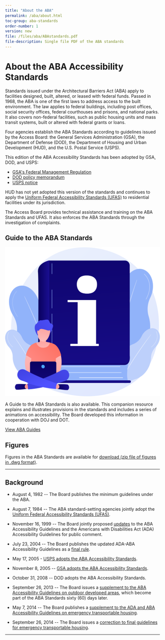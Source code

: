 ```yaml
---
title: "About the ABA"
permalink: /aba/about.html
toc-group: aba-standards
order-number: 1
version: new
file: /files/aba/ABAstandards.pdf
file-description: Single file PDF of the ABA standards
---
```


# About the ABA Accessibility Standards

Standards issued under the Architectural Barriers Act (ABA) apply to facilities designed, built, altered, or leased with federal funds. Passed in 1968, the ABA is one of the first laws to address access to the built environment. The law applies to federal buildings, including post offices, social security offices, federal courthouses and prisons, and national parks. It also covers non-federal facilities, such as public housing units and mass transit systems, built or altered with federal grants or loans.

Four agencies establish the ABA Standards according to guidelines issued by the Access Board: the General Services Administration (GSA), the Department of Defense (DOD), the Department of Housing and Urban Development (HUD), and the U.S. Postal Service (USPS).

This edition of the ABA Accessibility Standards has been adopted by GSA, DOD, and USPS:

-   [GSA's Federal Management Regulation](https://www.gsa.gov/policy-regulations/regulations/federal-management-regulation-fmr?asset=119604#idtopicx2x71439)
-   [DOD policy memorandum](/aba/background/dod-policy-memo.html)
-   [USPS notice](http://www.gpo.gov/fdsys/pkg/FR-2005-05-17/html/05-9745.htm)

HUD has not yet adopted this version of the standards and continues to apply the [Uniform Federal Accessibility Standards (UFAS)](ufas.html) to residential facilities under its jurisdiction.

The Access Board provides technical assistance and training on the ABA Standards and UFAS. It also enforces the ABA Standards through the investigation of complaints.

<div class="bg-primary-lighter border border-primary padding-2 margin-x-neg-2">
    <h2>Guide to the ABA Standards</h2>
    <div class="float-right width-card">
        <img class="" alt="guides icon" src="../images/stock/guide.svg">
    </div>
    <p>A Guide to the ABA Standards is also available.  This companion resource explains and illustrates provisions in the standards and includes a series of animations on accessibility. The Board developed this information in cooperation with DOJ and DOT.</p>
    <div class="grid-container margin-y-3 text-center">
    <a class="usa-button usa-button--big margin-x-auto" href="/aba/guides/">View ABA Guides</a>
    </div>
</div>

## Figures

Figures in the ABA Standards are available for [download (zip file of figures in .dwg format)](../files/ada/ada-aba-figures.zip).



---


## Background

- August 4, 1982 -- The Board publishes the minimum guidelines under the ABA. 

- August 7, 1984 -- The ABA standard-setting agencies jointly adopt the [Uniform Federal Accessibility Standards (UFAS)](ufas.html).

- November 16, 1999 -- The Board jointly proposed [updates](https://www.federalregister.gov/documents/1999/11/16/99-29250/americans-with-disabilities-act-ada-accessibility-guidelines-for-buildings-and-facilities) to the ABA Accessibility Guidelines and the Americans with Disabilities Act (ADA) Accessibility Guidelines for public comment.

- July 23, 2004 -- The Board publishes the updated ADA-ABA Accessibility Guidelines as a [final rule](https://www.federalregister.gov/documents/2004/07/23/04-16025/americans-with-disabilities-act-ada-accessibility-guidelines-for-buildings-and-facilities).

- May 17, 2005 - [USPS adopts the ABA Accessibility Standards](https://www.federalregister.gov/documents/2005/05/17/05-9745/usps-standards-for-facility-accessibility).

- November 8, 2005 -- [GSA adopts the ABA Accessibility Standards](https://www.federalregister.gov/documents/2005/11/08/05-21644/federal-management-regulation-real-property-policies-update).

- October 31, 2008 -- DOD adopts the ABA Accessibility Standards.

- September 26, 2013 -- The Board issues a [supplement to the ABA Accessibility Guidelines on outdoor developed areas](https://www.regulations.gov/document?D=ATBCB-2009-0006-0085), which become part of the ABA Standards sixty (60) days later.

- May 7, 2014 -- The Board publishes a [supplement to the ADA and ABA Accessibility Guidelines on emergency transportable housing](https://www.regulations.gov/document?D=ATBCB-2012-0004-0039).

- September 26, 2014 -- The Board issues a [correction to final guidelines for emergency transportable housing](https://www.regulations.gov/document?D=ATBCB-2012-0004-0041).



---

